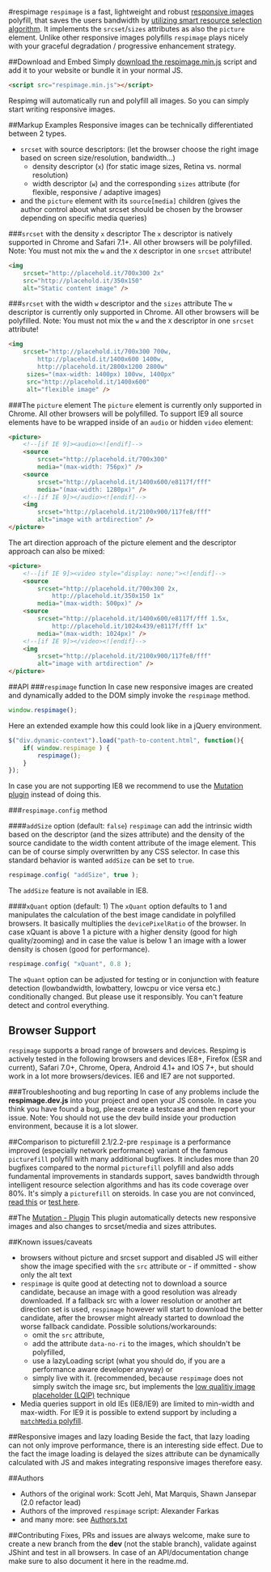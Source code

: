 #respimage
``respimage`` is a fast, lightweight and robust [responsive images](http://picture.responsiveimages.org/) polyfill, that saves the users bandwidth by [utilizing smart resource selection algorithm](how-respimg-works.md). It implements the ``srcset``/``sizes`` attributes as also the ``picture`` element. Unlike other responsive images polyfills ``respimage`` plays nicely with your graceful degradation / progressive enhancement strategy.

##Download and Embed
Simply [download the respimage.min.js](respimage.min.js) script and add it to your website or bundle it in your normal JS.

```html
<script src="respimage.min.js"></script>
```
Respimg will automatically run and polyfill all images. So you can simply start writing responsive images.

##Markup Examples
Responsive images can be technically differentiated between 2 types.

* ``srcset`` with source descriptors: (let the browser choose the right image based on screen size/resolution, bandwidth...)
	* density descriptor (``x``) (for static image sizes, Retina vs. normal resolution)
	* width descriptor (``w``) and the corresponding ``sizes`` attribute (for flexible, responsive / adaptive images)
* and the ``picture`` element with its ``source[media]`` children (gives the author control about what srcset should be chosen by the browser depending on specific media queries)


###``srcset`` with the density ``x`` descriptor
The ``x`` descriptor is natively supported in Chrome and Safari 7.1+. All other browsers will be polyfilled. Note: You must not mix the ``w`` and the ``X`` descriptor in one ``srcset`` attribute!

```html
<img 
	srcset="http://placehold.it/700x300 2x"
	src="http://placehold.it/350x150" 
    alt="Static content image" />
```

###``srcset`` with the width ``w`` descriptor and the ``sizes`` attribute
The ``w`` descriptor is currently only supported in Chrome. All other browsers will be polyfilled. Note: You must not mix the ``w`` and the ``X`` descriptor in one ``srcset`` attribute!

```html
<img 
	srcset="http://placehold.it/700x300 700w, 
        http://placehold.it/1400x600 1400w,
        http://placehold.it/2800x1200 2800w" 
     sizes="(max-width: 1400px) 100vw, 1400px" 
     src="http://placehold.it/1400x600"
     alt="flexible image" />
```

###The ``picture`` element
The ``picture`` element is currently only supported in Chrome. All other browsers will be polyfilled. To support IE9 all source elements have to be wrapped inside of an ``audio`` or hidden ``video`` element:

```html
<picture>
	<!--[if IE 9]><audio><![endif]-->
    <source 
    	srcset="http://placehold.it/700x300" 
        media="(max-width: 756px)" />
    <source 
    	srcset="http://placehold.it/1400x600/e8117f/fff" 
        media="(max-width: 1280px)" />
    <!--[if IE 9]></audio><![endif]-->
    <img 
    	srcset="http://placehold.it/2100x900/117fe8/fff" 
        alt="image with artdirection" />
</picture>
```

The art direction approach of the picture element and the descriptor approach can also be mixed:

```html
<picture>
	<!--[if IE 9]><video style="display: none;"><![endif]-->
    <source 
    	srcset="http://placehold.it/700x300 2x,
        	http://placehold.it/350x150 1x" 
        media="(max-width: 500px)" />
    <source 
    	srcset="http://placehold.it/1400x600/e8117f/fff 1.5x, 
        	http://placehold.it/1024x439/e8117f/fff 1x"
        media="(max-width: 1024px)" />
    <!--[if IE 9]></video><![endif]-->
    <img 
    	srcset="http://placehold.it/2100x900/117fe8/fff" 
        alt="image with artdirection" />
</picture>
```

##API
###``respimage`` function
In case new responsive images are created and dynamically added to the DOM simply invoke the ``respimage`` method.

```js
window.respimage();
```

Here an extended example how this could look like in a jQuery environment.

```js
$("div.dynamic-context").load("path-to-content.html", function(){
	if( window.respimage ) {
    	respimage();
    }
});
```

In case you are not supporting IE8 we recommend to use the [Mutation plugin](plugins/mutation) instead of doing this.

###``respimage.config`` method

####``addSize`` option (default: ``false``)
``respimage`` can add the intrinsic width based on the descriptor (and the sizes attribute) and the density of the source candidate to the width content attribute of the image element. This can be of course simply overwritten by any CSS selector. In case this standard behavior is wanted ``addSize`` can be set to ``true``.

```js
respimage.config( "addSize", true );
```
The ``addSize`` feature is not available in IE8.

####``xQuant`` option (default: 1)
The ``xQuant`` option defaults to 1 and manipulates the calculation of the best image candidate in polyfilled browsers. It basically multiplies the ``devicePixelRatio`` of the browser. In case xQuant is above 1 a picture with a higher density (good for high quality/zooming) and in case the value is below 1 an image with a lower density is chosen (good for performance).

```js
respimage.config( "xQuant", 0.8 );
```
The `xQuant` option can be adjusted for testing or in conjunction with feature detection (lowbandwidth, lowbattery, lowcpu or vice versa etc.) conditionally changed. But please use it responsibly. You can't feature detect and control everything.

## Browser Support
``respimage`` supports a broad range of browsers and devices. Respimg is actively tested in the following browsers and devices IE8+, Firefox (ESR and current), Safari 7.0+, Chrome, Opera, Android 4.1+ and IOS 7+, but should work in a lot more browsers/devices. IE6 and IE7 are not supported.

###Troubleshooting and bug reporting
In case of any problems include the **respimage.dev.js** into your project and open your JS console. In case you think you have found a bug, please create a testcase and then report your issue. Note: You should not use the dev build inside your production environment, because it is a lot slower.

##Comparison to picturefill 2.1/2.2-pre
``respimage`` is a performance improved (especially network performance) variant of the famous ``picturefill`` polyfill with many additional bugfixes. It includes more than 20 bugfixes compared to the normal ``picturefill`` polyfill and also adds fundamental improvements in standards support, saves bandwidth through intelligent resource selection algorithms and has its code coverage over 80%. It's simply a ``picturefill`` on steroids. In case you are not convinced, [read this](how-respimg-works.md) or [test here](http://afarkas.github.io/responsive-image-race/).

##The [Mutation - Plugin](plugins/mutation)
This plugin automatically detects new responsive images and also changes to srcset/media and sizes attributes.

##Known issues/caveats
* browsers without picture and srcset support and disabled JS will either show the image specified with the ``src`` attribute or - if ommitted - show only the alt text
* ``respimage`` is quite good at detecting not to download a source candidate, because an image with a good resolution was already downloaded. If a fallback src with a lower resolution or another art direction set is used, ``respimage`` however will start to download the better candidate, after the browser might already started to download the worse fallback candidate. Possible solutions/workarounds: 
    * omit the ``src`` attribute, 
    * add the attribute ``data-no-ri`` to the images, which shouldn't be polyfilled,
    * use a lazyLoading script (what you should do, if you are a performance aware developer anyway) or
    * simply live with it. (recommended, because ``respimage`` does not simply switch the image src, but implements the [low qualitiy image placeholder (LQIP)](how-respimage-works.md) technique
* Media queries support in old IEs (IE8/IE9) are limited to min-width and max-width. For IE9 it is possible to extend support by including a [``matchMedia`` polyfill](https://github.com/paulirish/matchMedia.js).

##Responsive images and lazy loading
Beside the fact, that lazy loading can not only improve performance, there is an interesting side effect. Due to the fact the image loading is delayed the sizes attribute can be dynamically calculated with JS and makes integrating responsive images therefore easy.

##Authors
* Authors of the original work: Scott Jehl, Mat Marquis, Shawn Jansepar (2.0 refactor lead)
* Authors of the improved ``respimage`` script: Alexander Farkas
* and many more: see [Authors.txt](Authors.txt)

##Contributing
Fixes, PRs and issues are always welcome, make sure to create a new branch from the **dev** (not the stable branch), validate against JShint and test in all browsers. In case of an API/documentation change make sure to also document it here in the readme.md.

